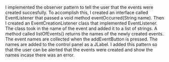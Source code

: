 I implemented the observer pattern to tell the user that the events were created succesfully.
To accomplish this, I created an interface called EventListener that passed a void method eventOccurred(String name).
Then I created an EventCreationListener class that implemented EventListener. 
The class took in the name of the event and added it to a list of strings. 
A method called listOfEvents() returns the names of the newly created events.
The event names are collected when the addEventButton is pressed. 
The names are added to the control panel as a JLabel.
I added this pattern so that the user can be alerted that the events were created and show the names incase there was an error. 

